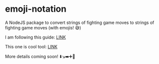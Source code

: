 # emoji-notation
A NodeJS package to convert strings of fighting game moves to strings of fighting game moves (with emojis! 😅)

I am following this guide: [LINK](https://codeburst.io/how-to-create-and-publish-your-first-node-js-module-444e7585b738)

This one is cool tool: [LINK](https://scotch.io/bar-talk/how-to-build-and-publish-a-npm-package)

More details coming soon! ⬇️↘️➡️➕👊
